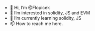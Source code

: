 - 👋 Hi, I’m @Flopicek
- 👀 I’m interested in solidity, JS and EVM
- 🌱 I’m currently learning solidity, JS
- 📫 How to reach me here.

<!---
Flopicek/Flopicek is a ✨ special ✨ repository because its `README.md` (this file) appears on your GitHub profile.
You can click the Preview link to take a look at your changes.
--->
